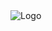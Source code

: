 <img src='http://linn-mar-robotics.googlecode.com/svn/wiki/images/linnMarRobotics.png' alt='Logo' />